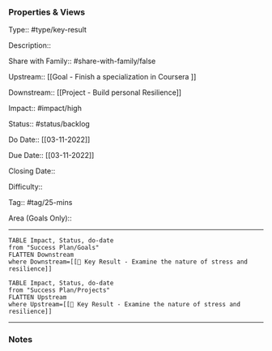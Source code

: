 ### Properties & Views

Type:: #type/key-result

Description:: 

Share with Family:: #share-with-family/false

Upstream:: [[Goal - Finish a specialization in Coursera ]]

Downstream:: [[Project - Build personal Resilience]]

Impact:: #impact/high

Status:: #status/backlog

Do Date:: [[03-11-2022]]

Due Date:: [[03-11-2022]]

Closing Date:: 

Difficulty:: 

Tag:: #tag/25-mins

Area (Goals Only):: 

---

```dataview
TABLE Impact, Status, do-date
from "Success Plan/Goals"
FLATTEN Downstream
where Downstream=[[💠 Key Result - Examine the nature of stress and resilience]]
```

```dataview
TABLE Impact, Status, do-date
from "Success Plan/Projects"
FLATTEN Upstream
where Upstream=[[💠 Key Result - Examine the nature of stress and resilience]]
```
---

### Notes